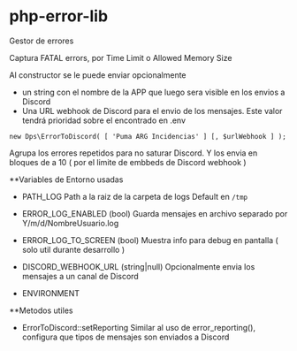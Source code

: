 # php-error-lib

Gestor de errores 

Captura FATAL errors, por Time Limit o Allowed Memory Size


Al constructor se le puede enviar opcionalmente
 * un string con el nombre de la APP que luego sera visible en los envios a Discord
 * Una URL webhook de Discord para el envio de los mensajes. Este valor tendrá prioridad sobre el encontrado en .env
```
new Dps\ErrorToDiscord( [ 'Puma ARG Incidencias' ] [, $urlWebhook ] );
```



Agrupa los errores repetidos para no saturar Discord.
Y los envia en bloques de a 10 ( por el limite de embbeds de Discord webhook )

**Variables de Entorno usadas
* PATH_LOG
  Path a la raiz de la carpeta de logs
  Default en ```/tmp```

* ERROR_LOG_ENABLED (bool)
  Guarda mensajes en archivo separado por Y/m/d/NombreUsuario.log

* ERROR_LOG_TO_SCREEN (bool)
  Muestra info para debug en pantalla ( solo util durante desarrollo )
  
* DISCORD_WEBHOOK_URL (string|null)
  Opcionalmente envia los mensajes a un canal de Discord

* ENVIRONMENT
  


**Metodos utiles

* ErrorToDiscord::setReporting
  Similar al uso de error_reporting(), configura que tipos de mensajes son enviados a Discord
